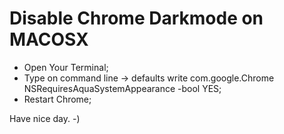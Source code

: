 # Disable Chrome Darkmode on MACOSX

- Open Your Terminal;
- Type on command line -> defaults write com.google.Chrome NSRequiresAquaSystemAppearance -bool YES;
- Restart Chrome;


Have nice day. -)
